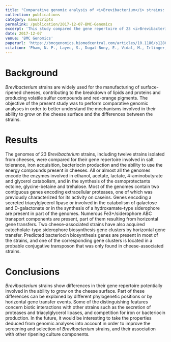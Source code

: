 ```yaml
---
title: "Comparative genomic analysis of <i>Brevibacterium</i> strains: insights into key genetic determinants involved in adaptation to the cheese habitat"
collection: publications
category: manuscripts
permalink: /publication/2017-12-07-BMC-Genomics
excerpt: 'This study compared the gene repertoire of 23 <i>Brevibacterium</i> strains to elucidate genetic mechanisms involved in their ability to grow on the cheese surface.'
date: 2017-12-07
venue: 'BMC Genomics'
paperurl: 'https://bmcgenomics.biomedcentral.com/articles/10.1186/s12864-017-4322-1'
citation: 'Pham, N. P., Layec, S., Dugat-Bony, E., Vidal, M., Irlinger, F., & Monnet, C. (2017). &quot;Comparative genomic analysis of Brevibacterium strains: insights into key genetic determinants involved in adaptation to the cheese habitat.&quot; <i>BMC genomics</i>, 18(1), 955.'
---
```


# Background
*Brevibacterium* strains are widely used for the manufacturing of surface-ripened cheeses, contributing to the breakdown of lipids and proteins and producing volatile sulfur compounds and red-orange pigments. The objective of the present study was to perform comparative genomic analyses in order to better understand the mechanisms involved in their ability to grow on the cheese surface and the differences between the strains.

# Results
The genomes of 23 *Brevibacterium* strains, including twelve strains isolated from cheeses, were compared for their gene repertoire involved in salt tolerance, iron acquisition, bacteriocin production and the ability to use the energy compounds present in cheeses. All or almost all the genomes encode the enzymes involved in ethanol, acetate, lactate, 4-aminobutyrate and glycerol catabolism, and in the synthesis of the osmoprotectants ectoine, glycine-betaine and trehalose. Most of the genomes contain two contiguous genes encoding extracellular proteases, one of which was previously characterized for its activity on caseins. Genes encoding a secreted triacylglycerol lipase or involved in the catabolism of galactose and D-galactonate or in the synthesis of a hydroxamate-type siderophore are present in part of the genomes. Numerous Fe3+/siderophore ABC transport components are present, part of them resulting from horizontal gene transfers. Two cheese-associated strains have also acquired catecholate-type siderophore biosynthesis gene clusters by horizontal gene transfer. Predicted bacteriocin biosynthesis genes are present in most of the strains, and one of the corresponding gene clusters is located in a probable conjugative transposon that was only found in cheese-associated strains.

# Conclusions
*Brevibacterium* strains show differences in their gene repertoire potentially involved in the ability to grow on the cheese surface. Part of these differences can be explained by different phylogenetic positions or by horizontal gene transfer events. Some of the distinguishing features concern biotic interactions with other strains such as the secretion of proteases and triacylglycerol lipases, and competition for iron or bacteriocin production. In the future, it would be interesting to take the properties deduced from genomic analyses into account in order to improve the screening and selection of *Brevibacterium* strains, and their association with other ripening culture components.